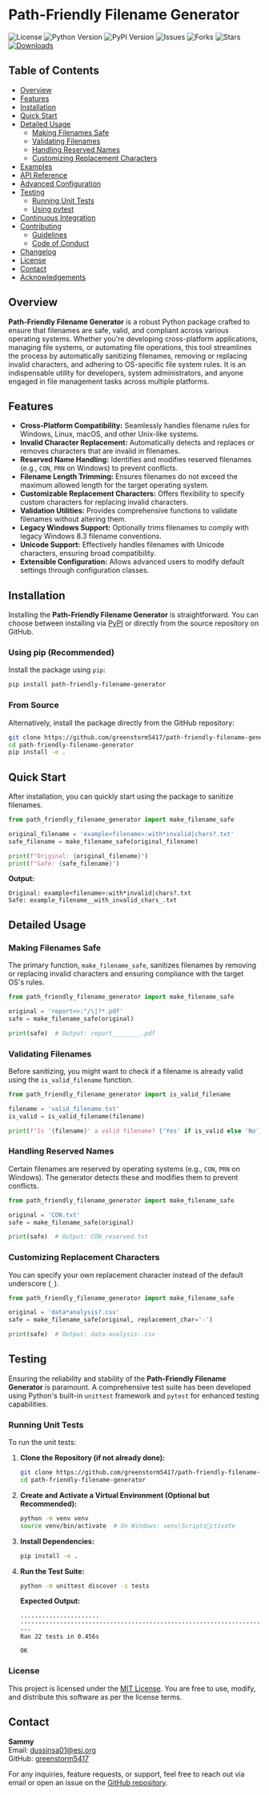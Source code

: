 
# Path-Friendly Filename Generator

![License](https://img.shields.io/badge/license-MIT-blue.svg)
![Python Version](https://img.shields.io/badge/python-3.6%2B-blue.svg)
![PyPI Version](https://img.shields.io/pypi/v/path-friendly-filename-generator.svg)
![Issues](https://img.shields.io/github/issues/greenstorm5417/path-friendly-filename-generator.svg)
![Forks](https://img.shields.io/github/forks/greenstorm5417/path-friendly-filename-generator.svg)
![Stars](https://img.shields.io/github/stars/greenstorm5417/path-friendly-filename-generator.svg)
[![Downloads](https://img.shields.io/pypi/dd/path-friendly-filename-generator)](https://pypi.org/project/path-friendly-filename-generator/)

## Table of Contents

- [Overview](#overview)
- [Features](#features)
- [Installation](#installation)
- [Quick Start](#quick-start)
- [Detailed Usage](#detailed-usage)
  - [Making Filenames Safe](#making-filenames-safe)
  - [Validating Filenames](#validating-filenames)
  - [Handling Reserved Names](#handling-reserved-names)
  - [Customizing Replacement Characters](#customizing-replacement-characters)
- [Examples](#examples)
- [API Reference](#api-reference)
- [Advanced Configuration](#advanced-configuration)
- [Testing](#testing)
  - [Running Unit Tests](#running-unit-tests)
  - [Using pytest](#using-pytest)
- [Continuous Integration](#continuous-integration)
- [Contributing](#contributing)
  - [Guidelines](#guidelines)
  - [Code of Conduct](#code-of-conduct)
- [Changelog](#changelog)
- [License](#license)
- [Contact](#contact)
- [Acknowledgements](#acknowledgements)

## Overview

**Path-Friendly Filename Generator** is a robust Python package crafted to ensure that filenames are safe, valid, and compliant across various operating systems. Whether you're developing cross-platform applications, managing file systems, or automating file operations, this tool streamlines the process by automatically sanitizing filenames, removing or replacing invalid characters, and adhering to OS-specific file system rules. It is an indispensable utility for developers, system administrators, and anyone engaged in file management tasks across multiple platforms.


## Features

- **Cross-Platform Compatibility:** Seamlessly handles filename rules for Windows, Linux, macOS, and other Unix-like systems.
- **Invalid Character Replacement:** Automatically detects and replaces or removes characters that are invalid in filenames.
- **Reserved Name Handling:** Identifies and modifies reserved filenames (e.g., `CON`, `PRN` on Windows) to prevent conflicts.
- **Filename Length Trimming:** Ensures filenames do not exceed the maximum allowed length for the target operating system.
- **Customizable Replacement Characters:** Offers flexibility to specify custom characters for replacing invalid characters.
- **Validation Utilities:** Provides comprehensive functions to validate filenames without altering them.
- **Legacy Windows Support:** Optionally trims filenames to comply with legacy Windows 8.3 filename conventions.
- **Unicode Support:** Effectively handles filenames with Unicode characters, ensuring broad compatibility.
- **Extensible Configuration:** Allows advanced users to modify default settings through configuration classes.

## Installation

Installing the **Path-Friendly Filename Generator** is straightforward. You can choose between installing via [PyPI](https://pypi.org/) or directly from the source repository on GitHub.

### Using pip (Recommended)

Install the package using `pip`:

```bash
pip install path-friendly-filename-generator
```

### From Source

Alternatively, install the package directly from the GitHub repository:

```bash
git clone https://github.com/greenstorm5417/path-friendly-filename-generator.git
cd path-friendly-filename-generator
pip install -e .
```

## Quick Start

After installation, you can quickly start using the package to sanitize filenames.

```python
from path_friendly_filename_generator import make_filename_safe

original_filename = 'example<filename>:with*invalid|chars?.txt'
safe_filename = make_filename_safe(original_filename)

print(f"Original: {original_filename}")
print(f"Safe: {safe_filename}")
```

**Output:**

```
Original: example<filename>:with*invalid|chars?.txt
Safe: example_filename__with_invalid_chars_.txt
```

## Detailed Usage

### Making Filenames Safe

The primary function, `make_filename_safe`, sanitizes filenames by removing or replacing invalid characters and ensuring compliance with the target OS's rules.

```python
from path_friendly_filename_generator import make_filename_safe

original = 'report<>:"/\|?*.pdf'
safe = make_filename_safe(original)

print(safe)  # Output: report________.pdf
```

### Validating Filenames

Before sanitizing, you might want to check if a filename is already valid using the `is_valid_filename` function.

```python
from path_friendly_filename_generator import is_valid_filename

filename = 'valid_filename.txt'
is_valid = is_valid_filename(filename)

print(f"Is '{filename}' a valid filename? {'Yes' if is_valid else 'No'}")
```


### Handling Reserved Names

Certain filenames are reserved by operating systems (e.g., `CON`, `PRN` on Windows). The generator detects these and modifies them to prevent conflicts.

```python
from path_friendly_filename_generator import make_filename_safe

original = 'CON.txt'
safe = make_filename_safe(original)

print(safe)  # Output: CON_reserved.txt
```

### Customizing Replacement Characters

You can specify your own replacement character instead of the default underscore (`_`).

```python
from path_friendly_filename_generator import make_filename_safe

original = 'data*analysis?.csv'
safe = make_filename_safe(original, replacement_char='-')

print(safe)  # Output: data-analysis-.csv
```

## Testing

Ensuring the reliability and stability of the **Path-Friendly Filename Generator** is paramount. A comprehensive test suite has been developed using Python's built-in `unittest` framework and `pytest` for enhanced testing capabilities.

### Running Unit Tests

To run the unit tests:

1. **Clone the Repository (if not already done):**

   ```bash
   git clone https://github.com/greenstorm5417/path-friendly-filename-generator.git
   cd path-friendly-filename-generator
   ```

2. **Create and Activate a Virtual Environment (Optional but Recommended):**

   ```bash
   python -m venv venv
   source venv/bin/activate  # On Windows: venv\Scriptsctivate
   ```

3. **Install Dependencies:**

   ```bash
   pip install -e .
   ```

4. **Run the Test Suite:**

   ```bash
   python -m unittest discover -s tests
   ```

   **Expected Output:**

   ```
   ......................
   ----------------------------------------------------------------------
   Ran 22 tests in 0.456s

   OK
   ```

### License

This project is licensed under the [MIT License](LICENSE). You are free to use, modify, and distribute this software as per the license terms.

## Contact

**Sammy**  
Email: [dussinsa01@esj.org](mailto:dussinsa01@esj.org)  
GitHub: [greenstorm5417](https://github.com/greenstorm5417)

For any inquiries, feature requests, or support, feel free to reach out via email or open an issue on the [GitHub repository](https://github.com/greenstorm5417/path-friendly-filename-generator).
